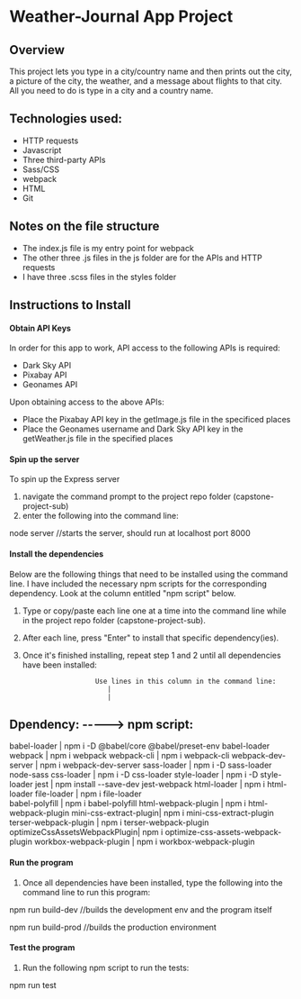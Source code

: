 # Weather-Journal App Project

## Overview
This project lets you type in a city/country name and then prints out the city, a picture of the city, the weather, and a message about flights to that city. All you need to do is type in a city and a country name. 

## Technologies used:
- HTTP requests
- Javascript
- Three third-party APIs
- Sass/CSS
- webpack
- HTML
- Git

## Notes on the file structure
- The index.js file is my entry point for webpack
- The other three .js files in the js folder are for the APIs and HTTP requests
- I have three .scss files in the styles folder

## Instructions to Install
#### Obtain API Keys
In order for this app to work, API access to the following APIs is required:
- Dark Sky API
- Pixabay API
- Geonames API

Upon obtaining access to the above APIs:
- Place the Pixabay API key in the getImage.js file in the specificed places
- Place the Geonames username and Dark Sky API key in the getWeather.js file in the specified places

#### Spin up the server
To spin up the Express server 
1. navigate the command prompt to the project repo folder (capstone-project-sub)
2. enter the following into the command line:

node server          //starts the server, should run at localhost port 8000

#### Install the dependencies
Below are the following things that need to be installed using the command line. I have included the necessary npm scripts for the corresponding dependency. Look at the column entitled "npm script" below. 

1. Type or copy/paste each line one at a time into the command line while in the project repo folder (capstone-project-sub). 

2. After each line, press "Enter" to install that specific dependency(ies).

3. Once it's finished installing, repeat step 1 and 2 until all dependencies have been installed:


                         Use lines in this column in the command line:
                            |
                            |
Dpendency:                   ----->   npm script:
----------------------------------------------------------------------
babel-loader        |   npm i -D @babel/core @babel/preset-env babel-loader
webpack                |   npm i webpack 
webpack-cli            |   npm i webpack-cli
webpack-dev-server     |   npm i webpack-dev-server
sass-loader            |   npm i -D sass-loader node-sass
css-loader             |   npm i -D css-loader
style-loader           |   npm i -D style-loader
jest                   |   npm install --save-dev jest-webpack
html-loader            |   npm i html-loader
file-loader            |   npm i file-loader                    
babel-polyfill         |   npm i babel-polyfill
html-webpack-plugin    |   npm i html-webpack-plugin
mini-css-extract-plugin|   npm i mini-css-extract-plugin
terser-webpack-plugin  |   npm i terser-webpack-plugin
optimizeCssAssetsWebpackPlugin|   npm i optimize-css-assets-webpack-plugin
workbox-webpack-plugin |   npm i workbox-webpack-plugin



#### Run the program
1. Once all dependencies have been installed, type the following into the command line to run this program:

npm run build-dev      //builds the development env and the program itself 

npm run build-prod               //builds the production environment


#### Test the program
1. Run the following npm script to run the tests:

npm run test
